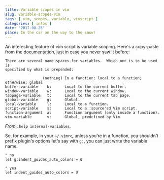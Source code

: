 ```yaml
---
title: Variable scopes in vim
slug: variable-scopes-vim
tags: [ vim, scopes, variable, vimscript ]
categories: [ infos ]
date: "2017-08-25"
place: In the car on the way to the snow!
---
```


An interesting feature of vim script is variable scoping. Here's a copy-paste
from the documentation, just in case you never saw it before:

```
There are several name spaces for variables.  Which one is to be used is
specified by what is prepended:

                 (nothing) In a function: local to a function; otherwise: global
buffer-variable    b:      Local to the current buffer.
window-variable    w:      Local to the current window.
tabpage-variable   t:      Local to the current tab page.
global-variable    g:      Global.
local-variable     l:      Local to a function.
script-variable    s:      Local to a :source'ed Vim script.
function-argument  a:      Function argument (only inside a function).
vim-variable       v:      Global, predefined by Vim.
```

*From* `:help internal-variables`.

So, for example, in your `~/.vimrc`, unless you're in a function, you shouldn't
prefix plugin's options let's say with `g:`, you can just write the variable
name.

```vim
" no
let g:indent_guides_auto_colors = 0

" yes
let indent_guides_auto_colors = 0
```

